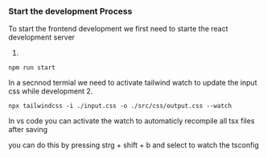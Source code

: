 ### Start the development Process

To start the frontend development we first need to starte the react development server

1.

```
npm run start
```

In a secnnod termial we need to activate tailwind watch to update the input css while development 2.

```
npx tailwindcss -i ./input.css -o ./src/css/output.css --watch
```

In vs code you can activate the watch to automaticly recompile all tsx files after saving

you can do this by pressing strg + shift + b and select to watch the tsconfig
